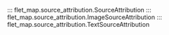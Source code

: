 ::: flet_map.source_attribution.SourceAttribution
::: flet_map.source_attribution.ImageSourceAttribution
::: flet_map.source_attribution.TextSourceAttribution